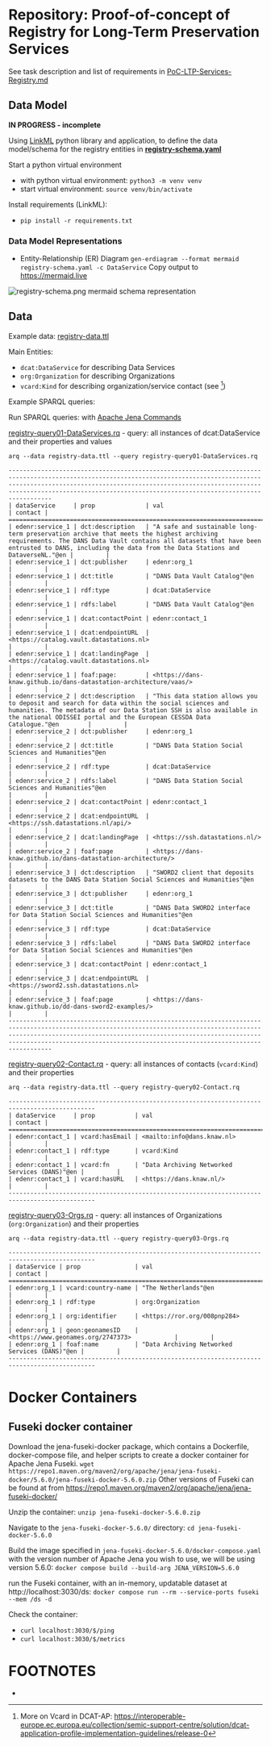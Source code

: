 # Repository:  Proof-of-concept of Registry for Long-Term Preservation Services

See task description and list of requirements in [PoC-LTP-Services-Registry.md](PoC-LTP-Services-Registry.md) 

## Data Model

**IN PROGRESS - incomplete**

Using [LinkML](https://linkml.io/) python library and application, to define the data model/schema for the registry entities in **[registry-schema.yaml](registry-schema.yaml)**

Start a python virtual environment
* with python virtual environment: `python3 -m venv venv`
* start virtual environment: `source venv/bin/activate`

Install requirements (LinkML):
* `pip install -r requirements.txt`

### Data Model Representations


* Entity-Relationship (ER) Diagram `gen-erdiagram --format mermaid  registry-schema.yaml -c DataService`
Copy output to https://mermaid.live 

![registry-schema.png mermaid schema representation ](registry-schema.png)


## Data

Example data: [registry-data.ttl](registry-data.ttl)

Main Entities:
* `dcat:DataService` for describing Data Services 
* `org:Organization` for describing Organizations
* `vcard:Kind` for describing organization/service contact (see [^1])





Example SPARQL queries:


Run SPARQL queries: with [Apache Jena Commands](https://jena.apache.org/download/index.cgi) 


[registry-query01-DataServices.rq](registry-query01-DataServices.rq) - query: all instances of dcat:DataService and their properties and values

`arq --data registry-data.ttl --query registry-query01-DataServices.rq`

``` 
----------------------------------------------------------------------------------------------------------------------------------------------------------------------------------------------------------------------------------------------------------------------------------------------------
| dataService     | prop              | val                                                                                                                                                                                                                                              | contact |
====================================================================================================================================================================================================================================================================================================
| edenr:service_1 | dct:description   | "A safe and sustainable long-term preservation archive that meets the highest archiving requirements. The DANS Data Vault contains all datasets that have been entrusted to DANS, including the data from the Data Stations and DataverseNL."@en |         |
| edenr:service_1 | dct:publisher     | edenr:org_1                                                                                                                                                                                                                                      |         |
| edenr:service_1 | dct:title         | "DANS Data Vault Catalog"@en                                                                                                                                                                                                                     |         |
| edenr:service_1 | rdf:type          | dcat:DataService                                                                                                                                                                                                                                 |         |
| edenr:service_1 | rdfs:label        | "DANS Data Vault Catalog"@en                                                                                                                                                                                                                     |         |
| edenr:service_1 | dcat:contactPoint | edenr:contact_1                                                                                                                                                                                                                                  |         |
| edenr:service_1 | dcat:endpointURL  | <https://catalog.vault.datastations.nl>                                                                                                                                                                                                          |         |
| edenr:service_1 | dcat:landingPage  | <https://catalog.vault.datastations.nl>                                                                                                                                                                                                          |         |
| edenr:service_1 | foaf:page:        | <https://dans-knaw.github.io/dans-datastation-architecture/vaas/>                                                                                                                                                                                |         |
| edenr:service_2 | dct:description   | "This data station allows you to deposit and search for data within the social sciences and humanities. The metadata of our Data Station SSH is also available in the national ODISSEI portal and the European CESSDA Data Catalogue."@en        |         |
| edenr:service_2 | dct:publisher     | edenr:org_1                                                                                                                                                                                                                                      |         |
| edenr:service_2 | dct:title         | "DANS Data Station Social Sciences and Humanities"@en                                                                                                                                                                                            |         |
| edenr:service_2 | rdf:type          | dcat:DataService                                                                                                                                                                                                                                 |         |
| edenr:service_2 | rdfs:label        | "DANS Data Station Social Sciences and Humanities"@en                                                                                                                                                                                            |         |
| edenr:service_2 | dcat:contactPoint | edenr:contact_1                                                                                                                                                                                                                                  |         |
| edenr:service_2 | dcat:endpointURL  | <https://ssh.datastations.nl/api/>                                                                                                                                                                                                               |         |
| edenr:service_2 | dcat:landingPage  | <https://ssh.datastations.nl/>                                                                                                                                                                                                                   |         |
| edenr:service_2 | foaf:page         | <https://dans-knaw.github.io/dans-datastation-architecture/>                                                                                                                                                                                     |         |
| edenr:service_3 | dct:description   | "SWORD2 client that deposits datasets to the DANS Data Station Social Sciences and Humanities"@en                                                                                                                                                |         |
| edenr:service_3 | dct:publisher     | edenr:org_1                                                                                                                                                                                                                                      |         |
| edenr:service_3 | dct:title         | "DANS Data SWORD2 interface for Data Station Social Sciences and Humanities"@en                                                                                                                                                                  |         |
| edenr:service_3 | rdf:type          | dcat:DataService                                                                                                                                                                                                                                 |         |
| edenr:service_3 | rdfs:label        | "DANS Data SWORD2 interface for Data Station Social Sciences and Humanities"@en                                                                                                                                                                  |         |
| edenr:service_3 | dcat:contactPoint | edenr:contact_1                                                                                                                                                                                                                                  |         |
| edenr:service_3 | dcat:endpointURL  | <https://sword2.ssh.datastations.nl>                                                                                                                                                                                                             |         |
| edenr:service_3 | foaf:page         | <https://dans-knaw.github.io/dd-dans-sword2-examples/>                                                                                                                                                                                           |         |
----------------------------------------------------------------------------------------------------------------------------------------------------------------------------------------------------------------------------------------------------------------------------------------------------
```


[registry-query02-Contact.rq](registry-query02-Contact.rq) - query: all instances of contacts (`vcard:Kind`) and their properties

`arq --data registry-data.ttl --query registry-query02-Contact.rq`

```
----------------------------------------------------------------------------------------------
| dataService     | prop           | val                                           | contact |
==============================================================================================
| edenr:contact_1 | vcard:hasEmail | <mailto:info@dans.knaw.nl>                    |         |
| edenr:contact_1 | rdf:type       | vcard:Kind                                    |         |
| edenr:contact_1 | vcard:fn       | "Data Archiving Networked Services (DANS)"@en |         |
| edenr:contact_1 | vcard:hasURL   | <https://dans.knaw.nl/>                       |         |
----------------------------------------------------------------------------------------------
```


[registry-query03-Orgs.rq](registry-query03-Orgs.rq) - query: all instances of Organizations (`org:Organization`) and their properties

`arq --data registry-data.ttl --query registry-query03-Orgs.rq`

```
----------------------------------------------------------------------------------------------
| dataService | prop               | val                                           | contact |
==============================================================================================
| edenr:org_1 | vcard:country-name | "The Netherlands"@en                          |         |
| edenr:org_1 | rdf:type           | org:Organization                              |         |
| edenr:org_1 | org:identifier     | <https://ror.org/008pnp284>                   |         |
| edenr:org_1 | geon:geonamesID    | <https://www.geonames.org/2747373>            |         |
| edenr:org_1 | foaf:name          | "Data Archiving Networked Services (DANS)"@en |         |
----------------------------------------------------------------------------------------------
```

# Docker Containers

## Fuseki docker container

Download the jena-fuseki-docker package, which contains a Dockerfile, docker-compose file, and helper scripts to create a docker container for Apache Jena Fuseki.
`wget https://repo1.maven.org/maven2/org/apache/jena/jena-fuseki-docker/5.6.0/jena-fuseki-docker-5.6.0.zip`
Other versions of Fuseki can be found at from https://repo1.maven.org/maven2/org/apache/jena/jena-fuseki-docker/

Unzip the container: `unzip jena-fuseki-docker-5.6.0.zip`

Navigate to the `jena-fuseki-docker-5.6.0/` directory: `cd jena-fuseki-docker-5.6.0`

Build the image specified in `jena-fuseki-docker-5.6.0/docker-compose.yaml` with the version number of Apache Jena you wish to use, we will be using version 5.6.0: `docker compose build --build-arg JENA_VERSION=5.6.0`

run the Fuseki container, with an in-memory, updatable dataset at http://localhost:3030/ds: `docker compose run --rm --service-ports fuseki --mem /ds -d`


Check the container:
* `curl localhost:3030/$/ping`
* `curl localhost:3030/$/metrics`


# FOOTNOTES

* [^1]: More on Vcard in DCAT-AP: https://interoperable-europe.ec.europa.eu/collection/semic-support-centre/solution/dcat-application-profile-implementation-guidelines/release-0
